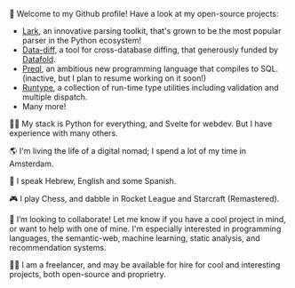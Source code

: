 👋 Welcome to my Github profile! Have a look at my open-source projects:
- [Lark](https://github.com/lark-parser/lark), an innovative parsing toolkit, that's grown to be the most popular parser in the Python ecosystem!
- [Data-diff](https://github.com/datafold/data-diff), a tool for cross-database diffing, that generously funded by [Datafold](https://github.com/datafold/).
- [Preql](https://github.com/erezsh/Preql), an ambitious new programming language that compiles to SQL. (inactive, but I plan to resume working on it soon!)
- [Runtype](https://github.com/erezsh/runtype), a collection of run-time type utilities including validation and multiple dispatch. 
- Many more!

👩‍💻 My stack is Python for everything, and Svelte for webdev. But I have experience with many others.

🌎 I'm living the life of a digital nomad; I spend a lot of my time in Amsterdam.

👅 I speak Hebrew, English and some Spanish.

🎮 I play Chess, and dabble in Rocket League and Starcraft (Remastered).

💞️ I’m looking to collaborate! Let me know if you have a cool project in mind, or want to help with one of mine. I'm especially interested in programming languages, the semantic-web, machine learning, static analysis, and recommendation systems.

👷‍♂️ I am a freelancer, and may be available for hire for cool and interesting projects, both open-source and proprietry.
